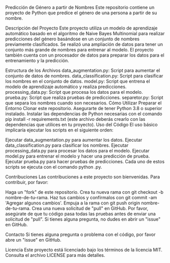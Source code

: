 Predicción de Género a partir de Nombres
Este repositorio contiene un proyecto de Python que predice el género de una persona a partir de su nombre.

Descripción del Proyecto
Este proyecto utiliza un modelo de aprendizaje automático basado en el algoritmo de Naive Bayes Multinomial para realizar predicciones del género basándose en un conjunto de nombres previamente clasificados. Se realizó una ampliación de datos para tener un conjunto más grande de nombres para entrenar al modelo. El proyecto también cuenta con un procesador de datos para preparar los datos para el entrenamiento y la predicción.

Estructura de los Archivos
data_augmentation.py: Script para aumentar el conjunto de datos de nombres.
data_classification.py: Script para clasificar los nombres en el conjunto de datos.
model.py: Script que entrena el modelo de aprendizaje automático y realiza predicciones.
processing_data.py: Script que procesa los datos para el modelo.
prueba.py: Script que realiza pruebas de predicciones.
separetor.py: Script que separa los nombres cuando son necesarios.
Cómo Utilizar
Preparar el Entorno
Clonar este repositorio.
Asegurarte de tener Python 3.8 o superior instalado.
Instalar las dependencias de Python necesarias con el comando pip install -r requirements.txt (este archivo deberás crearlo con las dependencias que utilices en tu proyecto).
Uso del Código
El uso básico implicaría ejecutar los scripts en el siguiente orden:

Ejecutar data_augmentation.py para aumentar los datos.
Ejecutar data_classification.py para clasificar los nombres.
Ejecutar processing_data.py para procesar los datos para el modelo.
Ejecutar model.py para entrenar el modelo y hacer una predicción de prueba.
Ejecutar prueba.py para hacer pruebas de predicciones.
Cada uno de estos scripts se ejecuta con el comando python <script-name>.py.

Contribuciones
Las contribuciones a este proyecto son bienvenidas. Para contribuir, por favor:

Haga un "fork" de este repositorio.
Crea tu nueva rama con git checkout -b nombre-de-tu-rama.
Haz tus cambios y confírmalos con git commit -am 'Agregar algunos cambios'.
Empuja a la rama con git push origin nombre-de-tu-rama.
Crea una nueva solicitud de "pull" en GitHub.
Por favor, asegúrate de que tu código pasa todas las pruebas antes de enviar una solicitud de "pull". Si tienes alguna pregunta, no dudes en abrir un "issue" en GitHub.

Contacto
Si tienes alguna pregunta o problema con el código, por favor abre un "issue" en GitHub.

Licencia
Este proyecto está licenciado bajo los términos de la licencia MIT. Consulta el archivo LICENSE para más detalles.

